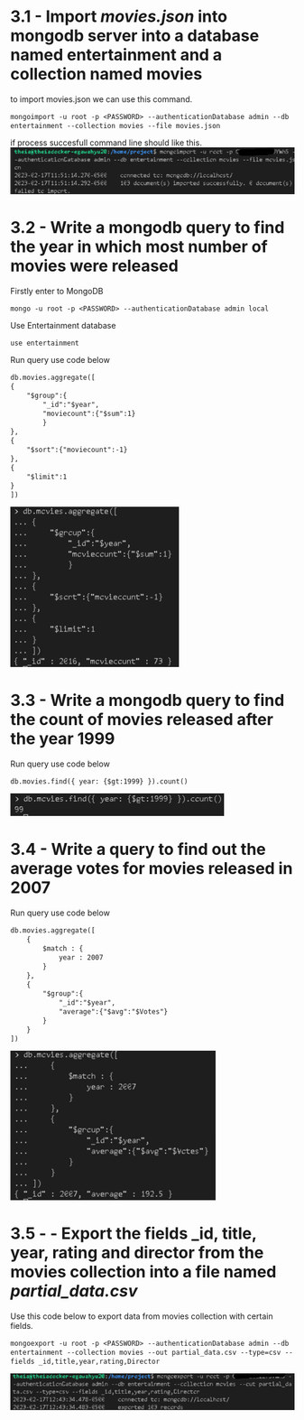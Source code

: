 # 3.1 - Import *movies.json* into mongodb server into a database named **entertainment** and a collection named **movies**
to import movies.json we can use this command.
```
mongoimport -u root -p <PASSWORD> --authenticationDatabase admin --db entertainment --collection movies --file movies.json
```
if process succesfull command line should like this.
![](Assets/7-mongoimport.png)

# 3.2 - Write a mongodb query to find the year in which most number of movies were released
Firstly enter to MongoDB
```
mongo -u root -p <PASSWORD> --authenticationDatabase admin local
```
Use Entertainment database
```
use entertainment
```
Run query use code below
```
db.movies.aggregate([
{
    "$group":{
        "_id":"$year",
        "moviecount":{"$sum":1}
        }
},
{
    "$sort":{"moviecount":-1}
},
{
    "$limit":1
}
])
```
![](Assets/8-mongo-query.png)

# 3.3 - Write a mongodb query to find the count of movies released after the year 1999
Run query use code below
```
db.movies.find({ year: {$gt:1999} }).count()
```
![](Assets/9-mongo-query.png)

# 3.4 - Write a query to find out the average votes for movies released in 2007
Run query use code below
```
db.movies.aggregate([ 
    { 
        $match : { 
            year : 2007 
        } 
    },
    {
        "$group":{
            "_id":"$year",
            "average":{"$avg":"$Votes"}
        }
    }   
])
```
![](Assets/10-mongo-query.png)

# 3.5 - - Export the fields **_id**, **title**, **year**, **rating** and **director** from the **movies** collection into a file named *partial_data.csv*
Use this code below to export data from movies collection with certain fields.
```
mongoexport -u root -p <PASSWORD> --authenticationDatabase admin --db entertainment --collection movies --out partial_data.csv --type=csv --fields _id,title,year,rating,Director
```
![](Assets/11-mongoexport.png)